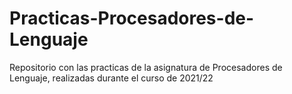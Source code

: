 # Practicas-Procesadores-de-Lenguaje


Repositorio con las practicas de la asignatura de Procesadores de Lenguaje, realizadas durante el curso de 2021/22
